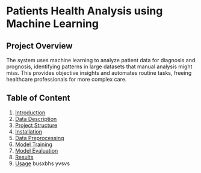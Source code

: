 # Patients Health Analysis using Machine Learning


## Project Overview
The system uses machine learning to analyze patient data for diagnosis and prognosis, identifying patterns in large datasets that manual analysis might miss. This provides objective insights and automates routine tasks, freeing healthcare professionals for more complex care.


## Table of Content
1. [Introduction](#introduction)
2. [Data Description](#data-description)
3. [Project Structure](#project-structure)
4. [Installation](#installation)
5. [Data Preprocessing](#data-preprocessing)
6. [Model Training](#model-training)
7. [Model Evaluation](#model-evaluation)
8. [Results](#results)
9. [Usage](#usage)
busxbhs
yvsvs

